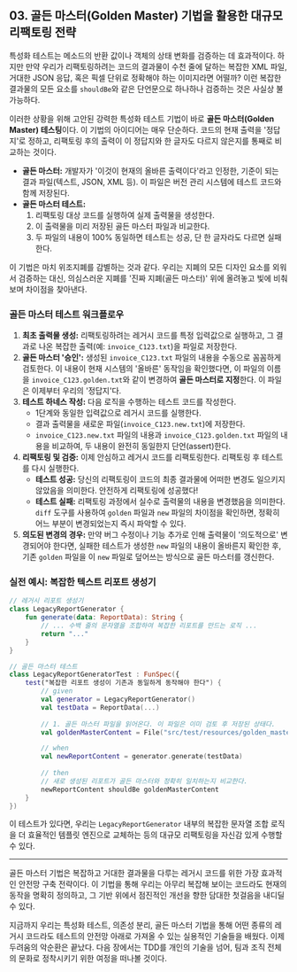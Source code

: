## 03\. 골든 마스터(Golden Master) 기법을 활용한 대규모 리팩토링 전략

특성화 테스트는 메소드의 반환 값이나 객체의 상태 변화를 검증하는 데 효과적이다. 하지만 만약 우리가 리팩토링하려는 코드의 결과물이 수천 줄에 달하는 복잡한 XML 파일, 거대한 JSON 응답, 혹은 픽셀 단위로 정확해야 하는 이미지라면 어떨까? 이런 복잡한 결과물의 모든 요소를 `shouldBe`와 같은 단언문으로 하나하나 검증하는 것은 사실상 불가능하다.

이러한 상황을 위해 고안된 강력한 특성화 테스트 기법이 바로 **골든 마스터(Golden Master) 테스팅**이다. 이 기법의 아이디어는 매우 단순하다. 코드의 현재 출력을 '정답지'로 정하고, 리팩토링 후의 출력이 이 정답지와 한 글자도 다르지 않은지를 통째로 비교하는 것이다.

  * **골든 마스터:** 개발자가 '이것이 현재의 올바른 출력이다'라고 인정한, 기준이 되는 결과 파일(텍스트, JSON, XML 등). 이 파일은 버전 관리 시스템에 테스트 코드와 함께 저장된다.
  * **골든 마스터 테스트:**
    1.  리팩토링 대상 코드를 실행하여 실제 출력물을 생성한다.
    2.  이 출력물을 미리 저장된 골든 마스터 파일과 비교한다.
    3.  두 파일의 내용이 100% 동일하면 테스트는 성공, 단 한 글자라도 다르면 실패한다.

이 기법은 마치 위조지폐를 감별하는 것과 같다. 우리는 지폐의 모든 디자인 요소를 외워서 검증하는 대신, 의심스러운 지폐를 '진짜 지폐(골든 마스터)' 위에 올려놓고 빛에 비춰보며 차이점을 찾아낸다.

### **골든 마스터 테스트 워크플로우**

1.  **최초 출력물 생성:** 리팩토링하려는 레거시 코드를 특정 입력값으로 실행하고, 그 결과로 나온 복잡한 출력(예: `invoice_C123.txt`)을 파일로 저장한다.
2.  **골든 마스터 '승인':** 생성된 `invoice_C123.txt` 파일의 내용을 수동으로 꼼꼼하게 검토한다. 이 내용이 현재 시스템의 '올바른' 동작임을 확인했다면, 이 파일의 이름을 `invoice_C123.golden.txt`와 같이 변경하여 **골든 마스터로 지정**한다. 이 파일은 이제부터 우리의 '정답지'다.
3.  **테스트 하네스 작성:** 다음 로직을 수행하는 테스트 코드를 작성한다.
      * 1단계와 동일한 입력값으로 레거시 코드를 실행한다.
      * 결과 출력물을 새로운 파일(`invoice_C123.new.txt`)에 저장한다.
      * `invoice_C123.new.txt` 파일의 내용과 `invoice_C123.golden.txt` 파일의 내용을 비교하여, 두 내용이 완전히 동일한지 단언(assert)한다.
4.  **리팩토링 및 검증:** 이제 안심하고 레거시 코드를 리팩토링한다. 리팩토링 후 테스트를 다시 실행한다.
      * **테스트 성공:** 당신의 리팩토링이 코드의 최종 결과물에 어떠한 변경도 일으키지 않았음을 의미한다. 안전하게 리팩토링에 성공했다\!
      * **테스트 실패:** 리팩토링 과정에서 실수로 출력물의 내용을 변경했음을 의미한다. `diff` 도구를 사용하여 `golden` 파일과 `new` 파일의 차이점을 확인하면, 정확히 어느 부분이 변경되었는지 즉시 파악할 수 있다.
5.  **의도된 변경의 경우:** 만약 버그 수정이나 기능 추가로 인해 출력물이 '의도적으로' 변경되어야 한다면, 실패한 테스트가 생성한 `new` 파일의 내용이 올바른지 확인한 후, 기존 `golden` 파일을 이 `new` 파일로 덮어쓰는 방식으로 골든 마스터를 갱신한다.

### **실전 예시: 복잡한 텍스트 리포트 생성기**

```kotlin
// 레거시 리포트 생성기
class LegacyReportGenerator {
    fun generate(data: ReportData): String {
        // ... 수백 줄의 문자열을 조합하여 복잡한 리포트를 만드는 로직 ...
        return "..."
    }
}

// 골든 마스터 테스트
class LegacyReportGeneratorTest : FunSpec({
    test("복잡한 리포트 생성이 기존과 동일하게 동작해야 한다") {
        // given
        val generator = LegacyReportGenerator()
        val testData = ReportData(...)
        
        // 1. 골든 마스터 파일을 읽어온다. 이 파일은 이미 검토 후 저장된 상태다.
        val goldenMasterContent = File("src/test/resources/golden_masters/report_v1.golden.txt").readText()

        // when
        val newReportContent = generator.generate(testData)
        
        // then
        // 새로 생성된 리포트가 골든 마스터와 정확히 일치하는지 비교한다.
        newReportContent shouldBe goldenMasterContent
    }
})
```

이 테스트가 있다면, 우리는 `LegacyReportGenerator` 내부의 복잡한 문자열 조합 로직을 더 효율적인 템플릿 엔진으로 교체하는 등의 대규모 리팩토링을 자신감 있게 수행할 수 있다.

-----

골든 마스터 기법은 복잡하고 거대한 결과물을 다루는 레거시 코드를 위한 가장 효과적인 안전망 구축 전략이다. 이 기법을 통해 우리는 아무리 복잡해 보이는 코드라도 현재의 동작을 명확히 정의하고, 그 기반 위에서 점진적인 개선을 향한 담대한 첫걸음을 내디딜 수 있다.

지금까지 우리는 특성화 테스트, 의존성 분리, 골든 마스터 기법을 통해 어떤 종류의 레거시 코드라도 테스트의 안전망 아래로 가져올 수 있는 실용적인 기술들을 배웠다. 이제 두려움의 악순환은 끝났다. 다음 장에서는 TDD를 개인의 기술을 넘어, 팀과 조직 전체의 문화로 정착시키기 위한 여정을 떠나볼 것이다.